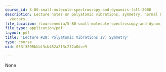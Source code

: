 ```yaml
---
course_id: 5-80-small-molecule-spectroscopy-and-dynamics-fall-2008
description: Lecture notes on polyatomic vibrations, symmetry, normal modes, and resonance
  vectors.
file_location: /coursemedia/5-80-small-molecule-spectroscopy-and-dynamics-fall-2008/053f3895bbbf3cb462a2f3c252a0dce9_28_580ln_fa08.pdf
file_type: application/pdf
layout: pdf
title: 'Lecture #28: Polyatomic Vibrations IV: Symmetry'
type: course
uid: 053f3895bbbf3cb462a2f3c252a0dce9

---
```

None